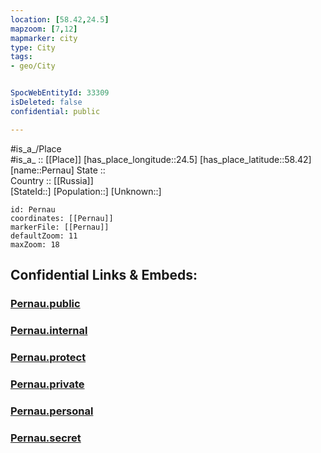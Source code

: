 ```yaml
---
location: [58.42,24.5] 
mapzoom: [7,12] 
mapmarker: city 
type: City
tags:
- geo/City


SpocWebEntityId: 33309
isDeleted: false
confidential: public

---
```

#is_a_/Place  
#is_a_ :: [[Place]] 
[has_place_longitude::24.5] 
[has_place_latitude::58.42] 
[name::Pernau] 
State ::  
Country :: [[Russia]]  
[StateId::] 
[Population::] 
[Unknown::] 


```leaflet
id: Pernau
coordinates: [[Pernau]] 
markerFile: [[Pernau]] 
defaultZoom: 11 
maxZoom: 18
```


## Confidential Links & Embeds: 

### [Pernau.public](/_public/\Earth\Continent\Europe\Europe~North\Estonia\Counties~Estonia\Pärnu\CityPernau.public.md) 

### [Pernau.internal](/_internal/\Earth\Continent\Europe\Europe~North\Estonia\Counties~Estonia\Pärnu\CityPernau.internal.md) 

### [Pernau.protect](/_protect/\Earth\Continent\Europe\Europe~North\Estonia\Counties~Estonia\Pärnu\CityPernau.protect.md) 

### [Pernau.private](/_private/\Earth\Continent\Europe\Europe~North\Estonia\Counties~Estonia\Pärnu\CityPernau.private.md) 

### [Pernau.personal](/_personal/\Earth\Continent\Europe\Europe~North\Estonia\Counties~Estonia\Pärnu\CityPernau.personal.md) 

### [Pernau.secret](/_secret/\Earth\Continent\Europe\Europe~North\Estonia\Counties~Estonia\Pärnu\CityPernau.secret.md)

